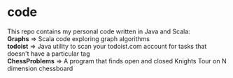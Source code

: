 # code
This repo contains my personal code written in Java and Scala:<br>
<b>Graphs</b> => Scala code exploring graph algorithms<br>
<b>todoist</b> => Java utility to scan your todoist.com account for tasks that doesn't have a particular tag<br>
<b>ChessProblems</b> => A program that finds open and closed Knights Tour on N dimension chessboard
